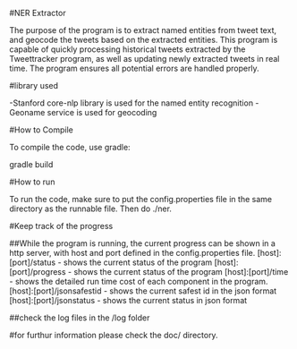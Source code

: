 #NER Extractor

The purpose of the program is to extract named entities from tweet text, and geocode the tweets based on the extracted entities. This program is capable of quickly processing historical tweets extracted by the Tweettracker program, as well as updating newly extracted tweets in real time. The program ensures all potential errors are handled properly.

#library used

-Stanford core-nlp library is used for the named entity recognition
-Geoname service is used for geocoding

#How to Compile

To compile the code, use gradle:

gradle build

#How to run

To run the code, make sure to put the config.properties file in the same directory as the runnable file. Then do ./ner.

#Keep track of the progress

##While the program is running, the current progress can be shown in a http server, with host and port defined in the config.properties file.
[host]:[port]/status - shows the current status of the program
[host]:[port]/progress - shows the current status of the program
[host]:[port]/time - shows the detailed run time cost of each component in the program.
[host]:[port]/jsonsafestid - shows the current safest id in the json format
[host]:[port]/jsonstatus - shows the current status in json format

##check the log files in the /log folder

#for furthur information please check the doc/ directory.

